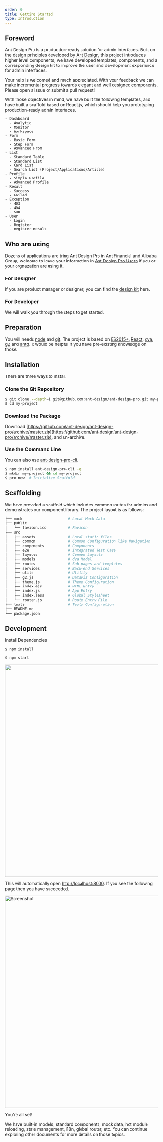 ```yaml
---
order: 0
title: Getting Started
type: Introduction
---
```


## Foreword

Ant Design Pro is a production-ready solution for admin interfaces. Built on the design principles developed by [Ant Design](http://ant.design/), this project introduces higher level components; we have developed templates, components, and a   corresponding design kit to improve the user and development experience for admin interfaces.

Your help is welcomed and much appreciated. With your feedback we can make incremental progress towards elegant and well designed components. Please open a issue or submit a pull request!

With those objectives in mind, we have built the following templates, and have built a scaffold based on React.js, which should help you prototyping production-ready admin interfaces.

```
- Dashboard
  - Analytic
  - Monitor
  - Workspace
- Form
  - Basic Form
  - Step Form
  - Advanced From
- List
  - Standard Table
  - Standard List
  - Card List
  - Search List (Project/Applications/Article)
- Profile
  - Simple Profile
  - Advanced Profile
- Result
  - Success
  - Failed
- Exception
  - 403
  - 404
  - 500
- User
  - Login
  - Register
  - Register Result
```

## Who are using

Dozens of applications are tring Ant Design Pro in Ant Financial and Alibaba Group, welcome to leave your information in [Ant Design Pro Users](https://github.com/ant-design/ant-design-pro/issues/99) if you or your orgnazation are using it.

### For Designer

If you are product manager or designer, you can find the [design kit](/docs/resource) here.

### For Developer

We will walk you through the steps to get started.

## Preparation

You will needs [node](http://nodejs.org/) and [git](https://git-scm.com/). The project is based on [ES2015+](https://babeljs.io/learn-es2015/), [React](http://facebook.github.io/react/), [dva](http://github.com/dvajs/dva), [g2](https://antv.alipay.com/zh-cn/g2/3.x/index.html) and [antd](https://ant.design/docs/react/introduce). It would be helpful if you have pre-existing knowledge on those.

## Installation

There are three ways to install.

### Clone the Git Repository

```bash
$ git clone --depth=1 git@github.com:ant-design/ant-design-pro.git my-project
$ cd my-project
```

### Download the Package

Download [https://github.com/ant-design/ant-design-pro/archive/master.zip](https://github.com/ant-design/ant-design-pro/archive/master.zip), and un-archive.

### Use the Command Line

You can also use [ant-design-pro-cli](https://github.com/ant-design/ant-design-pro-cli).

```bash
$ npm install ant-design-pro-cli -g
$ mkdir my-project && cd my-project
$ pro new  # Initialize Scaffold
```

## Scaffolding

We have provided a scaffold which includes common routes for admins and demonstrates our component library. The project layout is as follows:

```bash
├── mock                     # Local Mock Data
├── public
│   └── favicon.ico          # Favicon
├── src
│   ├── assets               # Local static files
│   ├── common               # Common Configuration like Navigation
│   ├── components           # Components
│   ├── e2e                  # Integrated Test Case
│   ├── layouts              # Common Layouts
│   ├── models               # dva Model
│   ├── routes               # Sub-pages and templates
│   ├── services             # Back-end Services
│   ├── utils                # Utility
│   ├── g2.js                # Dataviz Configuration
│   ├── theme.js             # Theme Configuration
│   ├── index.ejs            # HTML Entry
│   ├── index.js             # App Entry
│   ├── index.less           # Global Stylesheet
│   └── router.js            # Route Entry File
├── tests                    # Tests Configuration
├── README.md
└── package.json
```

## Development

Install Dependencies

```bash
$ npm install
```

```bash
$ npm start
```

<img src="https://gw.alipayobjects.com/zos/rmsportal/DaIsSQRbNkwOXbMDhqEx.png" width="700" />

This will automatically open [http://localhost:8000](http://localhost:8000). If you see the following page then you have succeeded.

<img src="https://gw.alipayobjects.com/zos/rmsportal/psqyFTiRoXQeaNZdjppA.png" width="700" alt="Screenshot" />

You're all set!

We have built-in models, standard components, mock data, hot module reloading, state management, i18n, global router, etc.
You can continue exploring other documents for more details on those topics.
